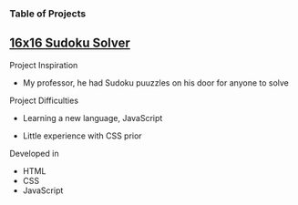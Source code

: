 ### Table of Projects

## [16x16 Sudoku Solver](https://steven-phun.github.io/Steven-Phun/16x16-Sudoku-Solver)

Project Inspiration 

- My professor, he had Sudoku puuzzles on his door for anyone to solve

Project Difficulties

- Learning a new language, JavaScript

- Little experience with CSS prior 

Developed in

- HTML
- CSS
- JavaScript
